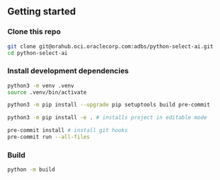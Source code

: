 ## Getting started

### Clone this repo

```bash
git clone git@orahub.oci.oraclecorp.com:adbs/python-select-ai.git
cd python-select-ai
```

### Install development dependencies

```bash
python3 -m venv .venv
source .venv/bin/activate

python3 -m pip install --upgrade pip setuptools build pre-commit

python3 -m pip install -e . # installs project in editable mode

pre-commit install # install git hooks
pre-commit run --all-files
```

### Build


```bash
python -m build
```
